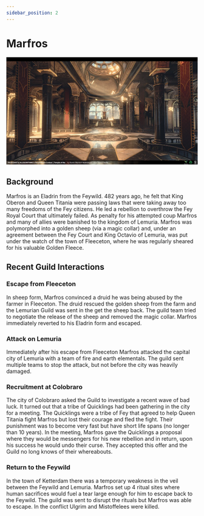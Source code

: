 ```yaml
---
sidebar_position: 2
---
```


# Marfros

![syndicate](/img/archives/syndicate.png)

## Background

Marfros is an Eladrin from the Feywild. 482 years ago, he felt that King Oberon and Queen Titania were passing laws that were taking away too many freedoms of the Fey citizens. He led a rebellion to overthrow the Fey Royal Court that ultimately failed. As penalty for his attempted coup Marfros and many of allies were banished to the kingdom of Lemuria. Marfros was polymorphed into a golden sheep (via a magic collar) and, under an agreement between the Fey Court and King Octavio of Lemuria, was put under the watch of the town of Fleeceton, where he was regularly sheared for his valuable Golden Fleece.

## Recent Guild Interactions

### Escape from Fleeceton

In sheep form, Marfros convinced a druid he was being abused by the farmer in Fleeceton. The druid rescued the golden sheep from the farm and the Lemurian Guild was sent in the get the sheep back. The guild team tried to negotiate the release of the sheep and removed the magic collar. Marfros immediately reverted to his Eladrin form and escaped.

### Attack on Lemuria

Immediately after his escape from Fleeceton Marfros attacked the capital city of Lemuria with a team of fire and earth elementals. The guild sent multiple teams to stop the attack, but not before the city was heavily damaged.

### Recruitment at Colobraro

The city of Colobraro asked the Guild to investigate a recent wave of bad luck. It turned out that a tribe of Quicklings had been gathering in the city for a meeting. The Quicklings were a tribe of Fey that agreed to help Queen Titania fight Marfros but lost their courage and fled the fight. Their punishment was to become very fast but have short life spans (no longer than 10 years). In the meeting, Marfros gave the Quicklings a proposal where they would be messengers for his new rebellion and in return, upon his success he would undo their curse. They accepted this offer and the Guild no long knows of their whereabouts.

### Return to the Feywild

In the town of Ketterdam there was a temporary weakness in the veil between the Feywild and Lemuria. Marfros set up 4 ritual sites where human sacrifices would fuel a tear large enough for him to escape back to the Feywild. The guild was sent to disrupt the rituals but Marfros was able to escape. In the conflict Ulgrim and Mistoffelees were killed.
